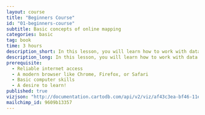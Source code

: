 ```yaml
---
layout: course
title: "Beginners Course"
id: "01-beginners-course"
subtitle: Basic concepts of online mapping
categories: basic
tag: book
time: 3 hours
description_short: In this lesson, you will learn how to work with data tables to create interactive map visualizations.
description_long: In this lesson, you will learn how to work with data tables to create interactive map visualizations. You will explore styling your map, adding multiple data sets, and experimenting with different ways to display your data, including animated maps. You'll learn how to share your new visualizations with friends, family, and the world.
prerequisite:
  - Reliable internet access
  - A modern browser like Chrome, Firefox, or Safari
  - Basic computer skills
  - A desire to learn!
published: true
vizjson: "http://documentation.cartodb.com/api/v2/viz/af43c3ea-bf46-11e3-8153-0edbca4b5057/viz.json"
mailchimp_id: 9609b13357
---
```

